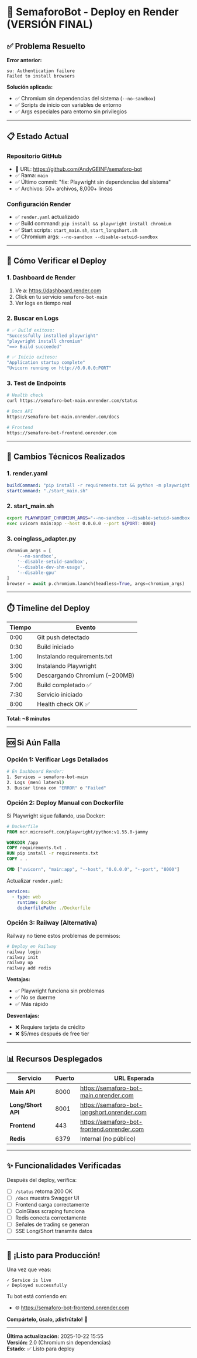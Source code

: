 # 🚀 SemaforoBot - Deploy en Render (VERSIÓN FINAL)

## ✅ Problema Resuelto

**Error anterior:**
```
su: Authentication failure
Failed to install browsers
```

**Solución aplicada:**
- ✅ Chromium sin dependencias del sistema (`--no-sandbox`)
- ✅ Scripts de inicio con variables de entorno
- ✅ Args especiales para entorno sin privilegios

---

## 📋 Estado Actual

### **Repositorio GitHub**
- 🔗 URL: https://github.com/AndyGEINF/semaforo-bot
- ✅ Rama: `main`
- ✅ Último commit: "fix: Playwright sin dependencias del sistema"
- ✅ Archivos: 50+ archivos, 8,000+ líneas

### **Configuración Render**
- ✅ `render.yaml` actualizado
- ✅ Build command: `pip install && playwright install chromium`
- ✅ Start scripts: `start_main.sh`, `start_longshort.sh`
- ✅ Chromium args: `--no-sandbox --disable-setuid-sandbox`

---

## 🎯 Cómo Verificar el Deploy

### **1. Dashboard de Render**
1. Ve a: https://dashboard.render.com
2. Click en tu servicio `semaforo-bot-main`
3. Ver logs en tiempo real

### **2. Buscar en Logs**
```bash
# ✅ Build exitoso:
"Successfully installed playwright"
"playwright install chromium"
"==> Build succeeded"

# ✅ Inicio exitoso:
"Application startup complete"
"Uvicorn running on http://0.0.0.0:PORT"
```

### **3. Test de Endpoints**
```bash
# Health check
curl https://semaforo-bot-main.onrender.com/status

# Docs API
https://semaforo-bot-main.onrender.com/docs

# Frontend
https://semaforo-bot-frontend.onrender.com
```

---

## 🔧 Cambios Técnicos Realizados

### **1. render.yaml**
```yaml
buildCommand: "pip install -r requirements.txt && python -m playwright install chromium && chmod +x start_main.sh"
startCommand: "./start_main.sh"
```

### **2. start_main.sh**
```bash
export PLAYWRIGHT_CHROMIUM_ARGS="--no-sandbox --disable-setuid-sandbox --disable-dev-shm-usage"
exec uvicorn main:app --host 0.0.0.0 --port ${PORT:-8000}
```

### **3. coinglass_adapter.py**
```python
chromium_args = [
    '--no-sandbox',
    '--disable-setuid-sandbox',
    '--disable-dev-shm-usage',
    '--disable-gpu'
]
browser = await p.chromium.launch(headless=True, args=chromium_args)
```

---

## ⏱️ Timeline del Deploy

| Tiempo | Evento |
|--------|--------|
| 0:00 | Git push detectado |
| 0:30 | Build iniciado |
| 1:00 | Instalando requirements.txt |
| 3:00 | Instalando Playwright |
| 5:00 | Descargando Chromium (~200MB) |
| 7:00 | Build completado ✅ |
| 7:30 | Servicio iniciado |
| 8:00 | Health check OK ✅ |

**Total: ~8 minutos**

---

## 🆘 Si Aún Falla

### **Opción 1: Verificar Logs Detallados**
```bash
# En Dashboard Render:
1. Services → semaforo-bot-main
2. Logs (menú lateral)
3. Buscar línea con "ERROR" o "Failed"
```

### **Opción 2: Deploy Manual con Dockerfile**

Si Playwright sigue fallando, usa Docker:

```dockerfile
# Dockerfile
FROM mcr.microsoft.com/playwright/python:v1.55.0-jammy

WORKDIR /app
COPY requirements.txt .
RUN pip install -r requirements.txt
COPY . .

CMD ["uvicorn", "main:app", "--host", "0.0.0.0", "--port", "8000"]
```

Actualizar `render.yaml`:
```yaml
services:
  - type: web
    runtime: docker
    dockerfilePath: ./Dockerfile
```

### **Opción 3: Railway (Alternativa)**

Railway no tiene estos problemas de permisos:

```bash
# Deploy en Railway
railway login
railway init
railway up
railway add redis
```

**Ventajas:**
- ✅ Playwright funciona sin problemas
- ✅ No se duerme
- ✅ Más rápido

**Desventajas:**
- ❌ Requiere tarjeta de crédito
- ❌ $5/mes después de free tier

---

## 📊 Recursos Desplegados

| Servicio | Puerto | URL Esperada |
|----------|--------|--------------|
| **Main API** | 8000 | https://semaforo-bot-main.onrender.com |
| **Long/Short API** | 8001 | https://semaforo-bot-longshort.onrender.com |
| **Frontend** | 443 | https://semaforo-bot-frontend.onrender.com |
| **Redis** | 6379 | Internal (no público) |

---

## ✨ Funcionalidades Verificadas

Después del deploy, verifica:

- [ ] `/status` retorna 200 OK
- [ ] `/docs` muestra Swagger UI
- [ ] Frontend carga correctamente
- [ ] CoinGlass scraping funciona
- [ ] Redis conecta correctamente
- [ ] Señales de trading se generan
- [ ] SSE Long/Short transmite datos

---

## 🎉 ¡Listo para Producción!

Una vez que veas:
```
✓ Service is live
✓ Deployed successfully
```

Tu bot está corriendo en:
- 🌐 https://semaforo-bot-frontend.onrender.com

**Compártelo, úsalo, ¡disfrútalo!** 🚀

---

**Última actualización:** 2025-10-22 15:55  
**Versión:** 2.0 (Chromium sin dependencias)  
**Estado:** ✅ Listo para deploy
